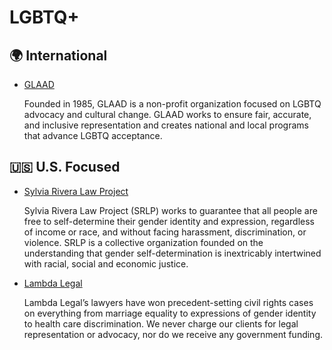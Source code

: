 # LGBTQ+

## 🌍 International

- [GLAAD](https://https//www.glaad.org)

  Founded in 1985, GLAAD is a non-profit organization focused on LGBTQ advocacy and cultural change. GLAAD works to ensure fair, accurate, and inclusive representation and creates national and local programs that advance LGBTQ acceptance. 

## 🇺🇸 U.S. Focused

- [Sylvia Rivera Law Project](https://srlp.org/)

  Sylvia Rivera Law Project (SRLP) works to guarantee that all people are free to self-determine their gender identity and expression, regardless of income or race, and without facing harassment, discrimination, or violence. SRLP is a collective organization founded on the understanding that gender self-determination is inextricably intertwined with racial, social and economic justice.

- [Lambda Legal](https://www.lambdalegal.org/)

  Lambda Legal’s lawyers have won precedent-setting civil rights cases on everything from marriage equality to expressions of gender identity to health care discrimination. We never charge our clients for legal representation or advocacy, nor do we receive any government funding.